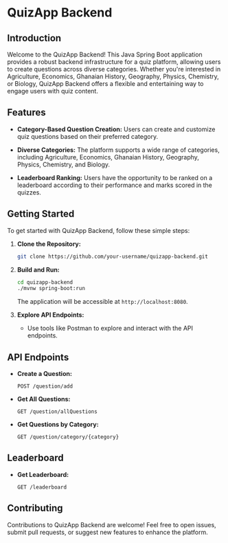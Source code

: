 
# QuizApp Backend

## Introduction

Welcome to the QuizApp Backend! This Java Spring Boot application provides a robust backend infrastructure for a quiz platform, allowing users to create questions across diverse categories.
Whether you're interested in Agriculture, Economics, Ghanaian History, Geography, Physics, Chemistry, or Biology, QuizApp Backend offers a flexible and entertaining way to engage users with quiz content.

## Features

- **Category-Based Question Creation:** Users can create and customize quiz questions based on their preferred category.

- **Diverse Categories:** The platform supports a wide range of categories, including Agriculture, Economics, Ghanaian History, Geography, Physics, Chemistry, and Biology.

- **Leaderboard Ranking:** Users have the opportunity to be ranked on a leaderboard according to their performance and marks scored in the quizzes.

## Getting Started

To get started with QuizApp Backend, follow these simple steps:

1. **Clone the Repository:**
   ```bash
   git clone https://github.com/your-username/quizapp-backend.git
   ```

2. **Build and Run:**
   ```bash
   cd quizapp-backend
   ./mvnw spring-boot:run
   ```

   The application will be accessible at `http://localhost:8080`.

3. **Explore API Endpoints:**
   - Use tools like Postman to explore and interact with the API endpoints.

## API Endpoints

- **Create a Question:**
  ```http
  POST /question/add
  ```

- **Get All Questions:**
  ```http
  GET /question/allQuestions
  ```

- **Get Questions by Category:**
  ```http
  GET /question/category/{category}
  ```

## Leaderboard

- **Get Leaderboard:**
  ```http
  GET /leaderboard
  ```

## Contributing

Contributions to QuizApp Backend are welcome! Feel free to open issues, submit pull requests, or suggest new features to enhance the platform.
